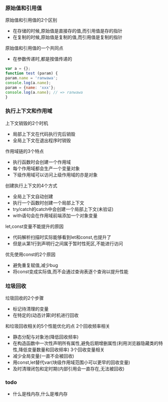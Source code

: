 ### 原始值和引用值

原始值和引用值的2个区别
- 在存储的时候,原始值是直接存的值,而引用值是存的指针
- 在复制的时候,原始值是复制的值,而引用值是复制的指针

原始值和引用值的一个共同点
- 在参数传递时,都是按值传递的

```javascript
var a = {};
function test (param) {
param.name = 'ranwawa';
console.log(a.name);
param = {name: 'xxx'};
console.log(a.name); // => ranwawa
}
```
### 执行上下文和作用域

上下文销毁的2个时机
- 局部上下文在代码执行完后销毁
- 全局上下文在退出程序时销毁

作用域链的3个特点
- 执行函数时会创建一个作用域
- 每个作用域都会生产一个变量对象
- 下级作用域可以访问上级作用域的亦是对象

创建执行上下文的4个方式
- 全局上下文自动创建
- 执行一个函数时创建一个局部上下文
- try/catch的catch中会创建一个局部上下文(未验证)
- with语句会在作用域前端添加一个对象变量

let,const变量不能提升的原因
- 代码解析扫描时实际能够看到let和const,也提升了
- 但是从第1行到声明行之间属于暂时性死区,不能进行访问

优先使用const的2个原因
- 避免重复赋值,减少bug
- 将const变成实际值,而不会通过查询表逐个查询以提升性能


### 垃圾回收

垃圾回收的2个步骤
- 标记待清理的变量
- 在特定的(动态计算)时机进行回收

和垃圾回收相关的5个性能优化的点
2个回收频率相关
- 静态分配与对象池(降低回收频率)
- 在构造函数中一次性声明所有属性,避免后期增删属性(利用浏览器隐藏类的特性,降低变量数量和回收频率)
3个回收变量相关
- 减少全局变量(一直不会被回收)
- 用const,let替代var(块级作用域范围小可以更早的回收变量)
- 及时清理闭包和定时期(内部引用会一直存在,无法被回收)


### todo
- 什么是栈内存,什么是堆内存
